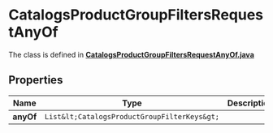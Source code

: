 

# CatalogsProductGroupFiltersRequestAnyOf

The class is defined in **[CatalogsProductGroupFiltersRequestAnyOf.java](../../src/main/java/org/openapitools/model/CatalogsProductGroupFiltersRequestAnyOf.java)**

## Properties

Name | Type | Description | Notes
------------ | ------------- | ------------- | -------------
**anyOf** | `List&lt;CatalogsProductGroupFilterKeys&gt;` |  | 



